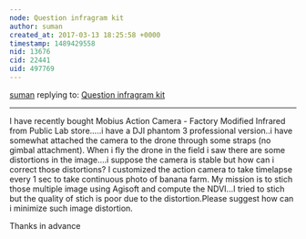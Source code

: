 ```yaml
---
node: Question infragram kit
author: suman
created_at: 2017-03-13 18:25:58 +0000
timestamp: 1489429558
nid: 13676
cid: 22441
uid: 497769
---
```




[suman](../profile/suman) replying to: [Question infragram kit](../notes/marfisistemidroni/11-03-2016/question-infragram-kit)

----
I have recently bought Mobius Action Camera - Factory Modified Infrared from Public Lab store.....i have a DJI phantom 3 professional version..i have somewhat attached the camera to the drone through some straps (no gimbal attachment). When i fly the drone in the field i saw there are some distortions in the image....i suppose the camera is stable but how can i correct those distortions? 
I customized the action camera to take timelapse every 1 sec to take continuous photo of banana farm. My mission is to stich those multiple image using Agisoft and compute the NDVI...I tried to stich but the quality of stich is poor due to the distortion.Please suggest how can i minimize such image distortion.

Thanks in advance